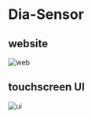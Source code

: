 # Dia-Sensor

## website
![web](https://user-images.githubusercontent.com/35889113/203201623-4ed81dab-656f-48ac-b4d9-65bce18d5a44.png)

## touchscreen UI
![ui](https://user-images.githubusercontent.com/35889113/203201647-0305cb3c-38bf-4b50-8b60-d92e3a5fde19.png)
